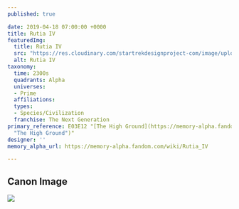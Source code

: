 ```yaml
---
published: true

date: 2019-04-18 07:00:00 +0000
title: Rutia IV
featuredImg:
  title: Rutia IV
  src: "https://res.cloudinary.com/startrekdesignproject-com/image/upload/v1555607497/RutiaIV.png"
  alt: Rutia IV
taxonomy:
  time: 2300s
  quadrants: Alpha
  universes:
  - Prime
  affiliations:
  types:
  - Species/Civilization
  franchise: The Next Generation
primary_reference: E03E12 "[The High Ground](https://memory-alpha.fandom.com/wiki/The_High_Ground
  "The High Ground")"
designer: ''
memory_alpha_url: https://memory-alpha.fandom.com/wiki/Rutia_IV

---
```

## Canon Image

![](https://res.cloudinary.com/startrekdesignproject-com/image/upload/v1555607497/RutiaIV1.jpg)